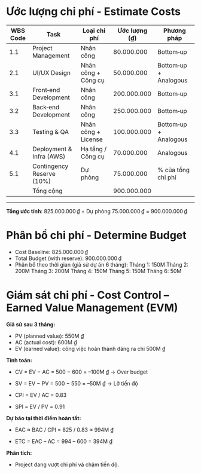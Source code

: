 # Ước lượng chi phí - Estimate Costs

| WBS Code | Task                      | Loại chi phí        | Ước lượng (₫) | Phương pháp           |
| -------- | ------------------------- | ------------------- | ------------- | --------------------- |
| 1.1      | Project Management        | Nhân công           | 80.000.000    | Bottom‑up             |
| 2.1      | UI/UX Design              | Nhân công + Công cụ | 50.000.000    | Bottom‑up + Analogous |
| 3.1      | Front‑end Development     | Nhân công           | 200.000.000   | Bottom‑up             |
| 3.2      | Back‑end Development      | Nhân công           | 250.000.000   | Bottom‑up             |
| 3.3      | Testing & QA              | Nhân công + License | 100.000.000   | Bottom‑up + Analogous |
| 4.1      | Deployment & Infra (AWS)  | Hạ tầng / Công cụ   | 70.000.000    | Analogous             |
| 5.1      | Contingency Reserve (10%) | Dự phòng            | 75.000.000    | % của tổng chi phí    |
|          | Tổng cộng                 |                     | 900.000.000   |                        |

---

**Tổng ước tính**: 825.000.000 ₫ + Dự phòng 75.000.000 ₫ = 900.000.000 ₫

# Phân bổ chi phí - Determine Budget
- Cost Baseline: 825.000.000 ₫
- Total Budget (with reserve): 900.000.000 ₫
- Phân bổ theo thời gian (giả sử dự án 6 tháng):
    Tháng 1: 150M
    Tháng 2: 200M
    Tháng 3: 200M
    Tháng 4: 150M
    Tháng 5: 150M
    Tháng 6: 50M

# Giám sát chi phí - Cost Control – Earned Value Management (EVM)
**Giả sử sau 3 tháng:**
- PV (planned value): 550M ₫
- AC (actual cost): 600M ₫
- EV (earned value): công việc hoàn thành đáng ra chi 500M ₫

**Tính toán:**

- CV = EV − AC = 500 − 600 = –100M ₫ → Over budget

- SV = EV − PV = 500 − 550 = –50M ₫ → Lỡ tiến độ

- CPI = EV / AC = 0.83

- SPI = EV / PV = 0.91

**Dự báo tại thời điểm hoàn tất:**

- EAC ≈ BAC / CPI = 825 / 0.83 ≈ 994M ₫

- ETC = EAC – AC = 994 – 600 = 394M ₫

**Phân tích:**

- Project đang vượt chi phí và chậm tiến độ.
